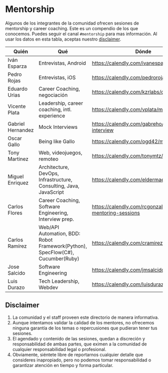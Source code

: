 # Mentorship

Algunos de los integrantes de la comunidad ofrecen sesiones de mentorship y career coaching. Este es un compendio de los que 
conocemos. Puedes seguir el canal `#mentorship` para mas información. Al usar los datos en esta tabla, aceptas nuestro [disclaimer](#disclaimer).

|Quién|Qué|Dónde|Twitter|
|---|---|---|---|
|Iván Esparza|Entrevistas, Android|https://calendly.com/ivanesparza|[@ivanebernal](https://twitter.com/ivanebernal)|
|Pedro Rojas|Entrevistas, iOS|https://calendly.com/pedrorojas|[@pitt500](https://twitter.com/pitt500)|
|Eduardo Urias|Career Coaching, negociación|https://calendly.com/kzrlabs/devz-1-1|[@larsx2](https://twitter.com/larsx2)|
|Vicente Plata|Leadership, career coaching, intl. experience|https://calendly.com/vplata/mentorship|[@xnt](https://twitter.com/xnt)|
|Gabriel Hernandez|Mock Interviews|https://calendly.com/gabreho/mock-interview|[@gabreho](https://twitter.com/gabreho)|
|Oscar Gallo|Being like Gallo|https://calendly.com/ogd42/mentor-day|[@Oscar_GalloG](https://twitter.com/Oscar_GalloG)|
|Tony Martinez|Web, videojuegos, remoteo|https://calendly.com/tonymtz/mentorship|[@_TonyMtz](https://twitter.com/_TonyMtz)|
|Miguel Enriquez|Architecture, DevOps, Infrastructure, Consulting, Java, JavaScript|https://calendly.com/eldermael/30min|[@Eldermael](https://twitter.com/eldermael)|
|Carlos Flores|Career Coaching, Software Engineering, Interview prep.|https://calendly.com/rcgonzalezf/devz-mentoring-sessions|[@rcgonzalezf](https://twitter.com/rcgonzalezf)|
|Carlos Ramírez|Web/API Automation, BDD: Robot Framework(Python), SpecFlow(C#), Cucumber(Ruby)|https://calendly.com/cramirez-griego||
|Jose Salcido|Software Engineering|https://calendly.com/jmsalcidoaguilar/1on1|[@jmsalcido](https://twitter.com/jmsalcido)|
|Luis Durazo|Tech Leadership, Webdev|https://calendly.com/luisdurazoa|[@luisdurazoa](https://twitter.com/luisdurazoa)|


## Disclaimer

1. La comunidad y el staff proveen este directorio de manera informativa. 
2. Aunque intentamos validar la calidad de los mentores, no ofrecemos ninguna garantía de los temas o repercusiones que pudieran tener tus sesiones. 
3. El agendado y contenido de las sesiones, quedan a discreción y responsabilidad de ambas partes, que eximen a la comunidad de cualquier responsabilidad legal o profesional. 
4. Obviamente, siéntete libre de reportarnos cualquier detalle que consideres inapropiado, pero no podemos tomar responsabilidad o garantizar atención en tiempo y forma particular.
